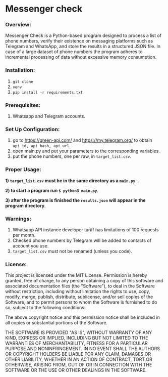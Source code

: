 # Messenger check

### Overview:

Messenger Check is a Python-based program
designed to process a list of phone numbers,
verify their existence on messaging platforms such as Telegram and WhatsApp,
and store the results in a structured JSON file. In case of a large dataset of phone numbers
the program adheres to incremental processing of data without excessive memory consumption.

### Installation:
1) `git clone`
2) `venv`
3) `pip install -r requirements.txt`

### Prerequisites:
1) Whatsapp and Telegram accounts.

### Set Up Configuration:
1) go to https://green-api.com/ and https://my.telegram.org/ to obtain `api_id, api_hash, api_url`.
2) open main.py and put your parameters to the corresponding variables.
3) put the phone numbers, one per raw, in `target_list.csv`.

### Proper Usage:
**1) `target_list.csv`  must be in the same directory as a `main.py `**.

**2) to start a program run `$ python3 main.py`**.

**3) after the program is finished the `results.json` will appear in the program directory**.

### Warnings:
1) Whatsapp API instance developer tariff has limitations of 100 requests per month.
2) Checked phone numbers by Telegram will be added to contacts of account you use.
3) `target_list.csv`  must not be renamed (unless you code).

### License:
This project is licensed under the MIT License.
Permission is hereby granted, free of charge, to any person obtaining a copy
of this software and associated documentation files (the "Software"), to deal
in the Software without restriction, including without limitation the rights
to use, copy, modify, merge, publish, distribute, sublicense, and/or sell
copies of the Software, and to permit persons to whom the Software is
furnished to do so, subject to the following conditions:

The above copyright notice and this permission notice shall be included in all
copies or substantial portions of the Software.

THE SOFTWARE IS PROVIDED "AS IS", WITHOUT WARRANTY OF ANY KIND, EXPRESS OR
IMPLIED, INCLUDING BUT NOT LIMITED TO THE WARRANTIES OF MERCHANTABILITY,
FITNESS FOR A PARTICULAR PURPOSE AND NONINFRINGEMENT. IN NO EVENT SHALL THE
AUTHORS OR COPYRIGHT HOLDERS BE LIABLE FOR ANY CLAIM, DAMAGES OR OTHER
LIABILITY, WHETHER IN AN ACTION OF CONTRACT, TORT OR OTHERWISE, ARISING FROM,
OUT OF OR IN CONNECTION WITH THE SOFTWARE OR THE USE OR OTHER DEALINGS IN THE
SOFTWARE.
